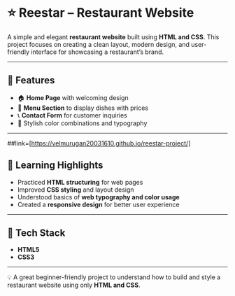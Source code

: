 # ⭐ Reestar – Restaurant Website

A simple and elegant **restaurant website** built using **HTML and CSS**.
This project focuses on creating a clean layout, modern design, and user-friendly interface for showcasing a restaurant’s brand.

---

## 🔑 Features

* 🏠 **Home Page** with welcoming design
* 📖 **Menu Section** to display dishes with prices
* 📞 **Contact Form** for customer inquiries
* 🎨 Stylish color combinations and typography

---
##link=[https://velmurugan20031610.github.io/reestar-project/]

## 🎯 Learning Highlights

* Practiced **HTML structuring** for web pages
* Improved **CSS styling** and layout design
* Understood basics of **web typography and color usage**
* Created a **responsive design** for better user experience

---

## 📌 Tech Stack

* **HTML5**
* **CSS3**

---

💡 A great beginner-friendly project to understand how to build and style a restaurant website using only **HTML and CSS**.
